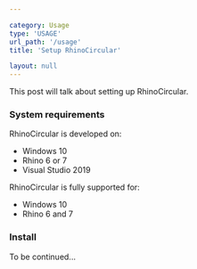 ```yaml
---

category: Usage
type: 'USAGE'
url_path: '/usage'
title: 'Setup RhinoCircular'

layout: null
---
```


This post will talk about setting up RhinoCircular.

### System requirements

RhinoCircular is developed on:
* Windows 10
* Rhino 6 or 7
* Visual Studio 2019

RhinoCircular is fully supported for:
* Windows 10
* Rhino 6 and 7 

### Install

To be continued...
